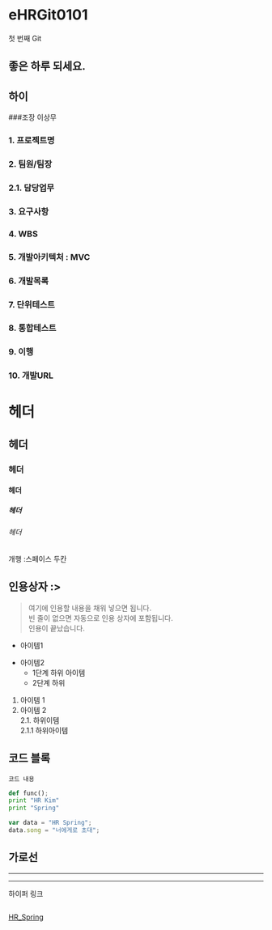 # eHRGit0101
첫 번째 Git

## 좋은 하루 되세요.
## 하이

###조장
이상무

### 1. 프로젝트명
 
### 2. 팀원/팀장

### 2.1. 담당업무

### 3. 요구사항

### 4. WBS

### 5. 개발아키텍처 : MVC

### 6. 개발목록

### 7. 단위테스트

### 8. 통합테스트

### 9. 이행

### 10. 개발URL

# 헤더
## 헤더
### 헤더
#### 헤더
##### 헤더
###### 헤더

개행 :스페이스 두칸

## 인용상자 :>
> 여기에 인용할 내용을 채워 넣으면 됩니다.  
빈 줄이 없으면 자동으로 인용 상자에 포함됩니다.  
인용이 끝났습니다.

- 아이템1
+ 아이템2
  - 1단계 하위 아이템
  + 2단계 하위 

1. 아이템 1  
2. 아이템 2  
  2.1. 하위이템  
    2.1.1 하위아이템
    
## 코드 블록
``` 프로그래밍 언어이름
코드 내용
```

```python
def func();
print "HR Kim"
print "Spring"
```

```javascript
var data = "HR Spring";
data.song = "너에게로 초대";
```

가로선
---
***
-------

하이퍼 링크
```[링크테스트](URL "링크테스트")
```
[HR_Spring](https://cafe.naver.com/kndjang "SIST")
